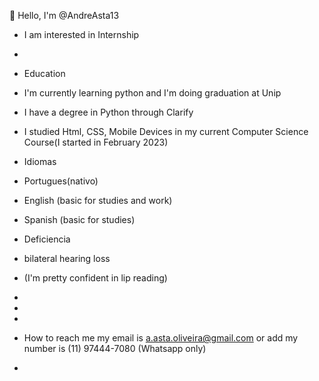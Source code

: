 👋 Hello, I'm @AndreAsta13
-  I am interested in Internship

-  
-  Education
-  I'm currently learning python and I'm doing graduation at Unip
-  I have a degree in Python through Clarify
-  I studied Html, CSS, Mobile Devices in my current Computer Science Course(I started in February 2023)

- Idiomas
- Portugues(nativo)
- English (basic for studies and work)
- Spanish (basic for studies)

- Deficiencia
- bilateral hearing loss
- (I'm pretty confident in lip reading)
- 
- 
- 
- How to reach me my email is a.asta.oliveira@gmail.com or add my number is (11) 97444-7080 (Whatsapp only)

   






- 


<!---
AndreAsta13/AndreAsta13 is a ✨ special ✨ repository because its `README.md` (this file) appears on your GitHub profile.
You can click the Preview link to take a look at your changes.
--->
